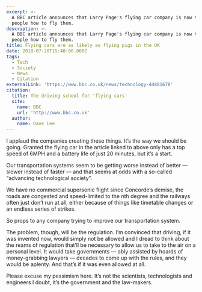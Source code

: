 ```yaml
---
excerpt: >-
  A BBC article announces that Larry Page's flying car company is now training
  people how to fly them.
description: >-
  A BBC article announces that Larry Page's flying car company is now training
  people how to fly them.
title: Flying cars are as likely as flying pigs in the UK
date: 2018-07-20T15:40:00.000Z
tags:
  - Tech
  - Society
  - News
  - Citation
externalLink: 'https://www.bbc.co.uk/news/technology-44881678'
citation:
  title: The driving school for 'flying cars'
  site:
    name: BBC
    url: 'http://www.bbc.co.uk'
  author:
    name: Dave Lee
---
```

I applaud the companies creating these things. It’s the way we should be going. Granted the flying car in the article linked to above only has a top speed of 6MPH and a battery life of just 20 minutes, but it’s a start.

Our transportation systems seem to be getting worse instead of better — slower instead of faster — and that seems at odds with a so-called “advancing technological society”. 

We have no commercial supersonic flight since Concorde’s demise, the roads are congested and speed-limited to the nth degree and the railways often just don’t run at all, either because of things like timetable changes or an endless series of strikes.

So props to any company trying to improve our transportation system.

The problem, though, will be the regulation. I’m convinced that driving, if it was invented now, would simply not be allowed and I dread to think about the reams of regulation that’ll be necessary to allow us to take to the air on a personal level. It would take governments — ably assisted by hoards of money-grabbing lawyers — decades to come up with the rules, and they would be aplenty. And that’s if it was even allowed at all.

Please excuse my pessimism here. It’s not the scientists, technologists and engineers I doubt, it’s the government and the law-makers.




